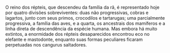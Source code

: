 ﻿O reino dos répteis, que descendeu da família da rã, é representado hoje por quatro divisões sobreviventes: duas não progressivas, cobras e  lagartos, junto com seus primos, crocodilos e  tartarugas; uma parcialmente progressiva, a família das aves, e a quarta, os ancestrais dos mamíferos e a linha direta de descendência da espécie humana. Mas embora há muito extintos, a enormidade dos répteis desaparecidos encontrou eco no elefante e mastodonte, enquanto suas formas peculiares ficaram perpetuadas nos cangurus saltadores.
